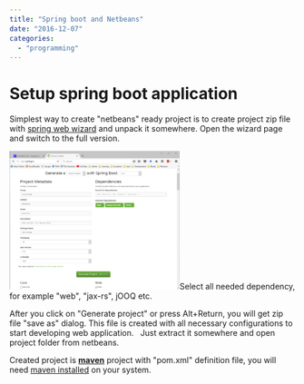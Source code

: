 ```yaml
---
title: "Spring boot and Netbeans"
date: "2016-12-07"
categories: 
  - "programming"
---
```


# Setup spring boot application

Simplest way to create "netbeans" ready project is to create project zip file with [spring web wizard](http://start.spring.io) and unpack it somewhere. Open the wizard page and switch to the full version.

[![2016-12-07-22_04_31-spring-initializr](images/2016-12-07-22_04_31-Spring-Initializr-300x244.png)](http://bisaga.com/blog/wp-content/uploads/2016/12/2016-12-07-22_04_31-Spring-Initializr.png)Select all needed dependency, for example "web", "jax-rs", jOOQ etc.

After you click on "Generate project" or press Alt+Return, you will get zip file "save as" dialog. This file is created with all necessary configurations to start developing web application.   Just extract it somewhere and open project folder from netbeans.

Created project is [**maven**](http://bisaga.com/blog/programming/maven-installation/) project with "pom.xml" definition file, you will need [maven installed](http://bisaga.com/blog/programming/maven-installation/) on your system.
